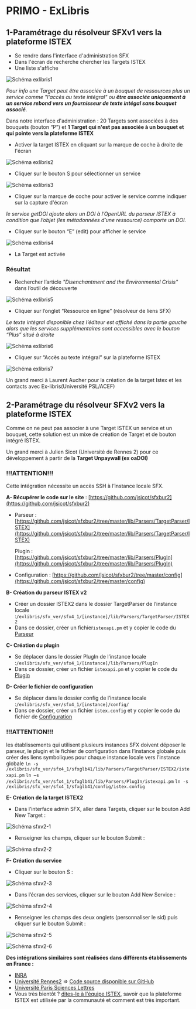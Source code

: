# PRIMO - ExLibris

## 1-Paramétrage du résolveur SFXv1 vers la plateforme ISTEX

* Se rendre dans l'interface d'administration SFX
* Dans l'écran de recherche chercher les Targets ISTEX
* Une liste s'affiche

![Sch&#xE9;ma exlibris1](https://github.com/istex/istex-web-doc/tree/618fc9116d0aec9c0ba278fcafbb9e1f3f4ae345/img/exlibris1.png)

_Pour info une Target peut être associée à un bouquet de ressources plus un service comme "l'accès au texte intégral" ou **être associée uniquement à un service rebond vers un fournisseur de texte intégal sans bouquet associé**._

Dans notre interface d'administration : 20 Targets sont associées à des bouquets \(bouton “P”\) et **1 Target qui n'est pas associée à un bouquet et qui pointe vers la plateforme ISTEX**

* Activer la target ISTEX en cliquant sur la marque de coche à droite de l'écran

![Sch&#xE9;ma exlibris2](https://github.com/istex/istex-web-doc/tree/618fc9116d0aec9c0ba278fcafbb9e1f3f4ae345/img/exlibris2.png)

* Cliquer sur le bouton S pour sélectionner un service 

![Sch&#xE9;ma exlibris3](https://github.com/istex/istex-web-doc/tree/618fc9116d0aec9c0ba278fcafbb9e1f3f4ae345/img/exlibris3.png)

* Cliquer sur la marque de coche pour activer le service comme indiquer sur la capture d'écran

_le service getDOI ajoute alors un DOI à l’OpenURL du parseur ISTEX à condition que l’objet \(les métadonnées d’une ressource\) comporte un DOI._

* Cliquer sur le bouton “E” \(edit\) pour afficher le service 

![Sch&#xE9;ma exlibris4](https://github.com/istex/istex-web-doc/tree/618fc9116d0aec9c0ba278fcafbb9e1f3f4ae345/img/exlibris4.png)

* La Target est activée



### Résultat

* Rechercher l’article _"Disenchantment and the Environmental Crisis"_ dans l’outil de découverte

![Sch&#xE9;ma exlibris5](https://github.com/istex/istex-web-doc/tree/618fc9116d0aec9c0ba278fcafbb9e1f3f4ae345/img/exlibris5.png)

* Cliquer sur l’onglet “Ressource en ligne” \(résolveur de liens SFX\)

_Le texte intégral disponible chez l’éditeur est affiché dans la partie gauche alors que les services supplémentaires sont accessibles avec le bouton “Plus” situé à droite_

![Sch&#xE9;ma exlibris6](https://github.com/istex/istex-web-doc/tree/618fc9116d0aec9c0ba278fcafbb9e1f3f4ae345/img/exlibris6.png)

* Cliquer sur “Accès au texte intégral” sur la plateforme ISTEX

![Sch&#xE9;ma exlibris7](https://github.com/istex/istex-web-doc/tree/618fc9116d0aec9c0ba278fcafbb9e1f3f4ae345/img/exlibris7.png)

Un grand merci à Laurent Aucher pour la création de la target Istex et les contacts avec Ex-libris\(Université PSL/ACEF\)

## 2-Paramétrage du résolveur SFXv2 vers la plateforme ISTEX

Comme on ne peut pas associer à une Target ISTEX un service et un bouquet, cette solution est un mixe de création de Target et de bouton intégré ISTEX.

Un grand merci à Julien Sicot \(Université de Rennes 2\) pour ce développement à partir de la **Target Unpaywall \(ex oaDOI\)**

### **!!!ATTENTION!!!**

Cette intégration nécessite un accès SSH à l’instance locale SFX.

 **A- Récupérer le code sur le site** : [https://github.com/jsicot/sfxbur2](https://github.com/jsicot/sfxbur2)

* Parseur :     [https://github.com/jsicot/sfxbur2/tree/master/lib/Parsers/TargetParser/ISTEX](https://github.com/jsicot/sfxbur2/tree/master/lib/Parsers/TargetParser/ISTEX)

     Plugin :       [https://github.com/jsicot/sfxbur2/tree/master/lib/Parsers/PlugIn](https://github.com/jsicot/sfxbur2/tree/master/lib/Parsers/PlugIn)

* Configuration :  [https://github.com/jsicot/sfxbur2/tree/master/config](https://github.com/jsicot/sfxbur2/tree/master/config)

 **B- Création du parseur ISTEX v2**

* Créer un dossier ISTEX2 dans le dossier TargetParser de l’instance locale :`/exlibris/sfx_ver/sfx4_1/[instance]/lib/Parsers/TargetParser/ISTEX2`
* Dans ce dossier, créer un fichier`istexapi.pm` et y copier le code du [Parseur](https://github.com/jsicot/sfxbur2/tree/master/lib/Parsers/TargetParser/ISTEX)

 **C- Création du plugin**

* Se déplacer dans le dossier PlugIn de l’instance locale :`/exlibris/sfx_ver/sfx4_1/[instance]/lib/Parsers/PlugIn`
* Dans ce dossier, créer un fichier `istexapi.pm` et y copier le code du [Plugin](https://github.com/jsicot/sfxbur2/tree/master/lib/Parsers/PlugIn)

 **D- Créer le fichier de configuration**

* Se déplacer dans le dossier config de l’instance locale :`/exlibris/sfx_ver/sfx4_1/[instance]/config/`
* Dans ce dossier, créer un fichier `istex.config`  et y copier le code du fichier de [Configuration](https://github.com/jsicot/sfxbur2/tree/master/config)

### **!!!ATTENTION!!!**

les établissements qui utilisent plusieurs instances SFX doivent déposer le parseur, le plugin et le fichier de configuration dans l’instance globale puis créer des liens symboliques pour chaque instance locale vers l’instance globale `ln -s /exlibris/sfx_ver/sfx4_1/sfxglb41/lib/Parsers/TargetParser/ISTEX2/istexapi.pm` `ln –s /exlibris/sfx_ver/sfx4_1/sfxglb41/lib/Parsers/PlugIn/istexapi.pm` `ln -s /exlibris/sfx_ver/sfx4_1/sfxglb41/config/istex.config`

 **E- Création de la target ISTEX2**

* Dans l’interface admin SFX, aller dans Targets, cliquer sur le bouton Add New Target :

![Sch&#xE9;ma sfxv2-1](https://github.com/istex/istex-web-doc/tree/618fc9116d0aec9c0ba278fcafbb9e1f3f4ae345/img/sfxv2-1.png)

* Renseigner les champs, cliquer sur le bouton Submit :

![Sch&#xE9;ma sfxv2-2](https://github.com/istex/istex-web-doc/tree/618fc9116d0aec9c0ba278fcafbb9e1f3f4ae345/img/sfxv2-2.png)

**F- Création du service**

* Cliquer sur le bouton S :

![Sch&#xE9;ma sfxv2-3](https://github.com/istex/istex-web-doc/tree/618fc9116d0aec9c0ba278fcafbb9e1f3f4ae345/img/sfxv2-3.png)

* Dans l’écran des services, cliquer sur le bouton Add New Service :

![Sch&#xE9;ma sfxv2-4](https://github.com/istex/istex-web-doc/tree/618fc9116d0aec9c0ba278fcafbb9e1f3f4ae345/img/sfxv2-4.png)

* Renseigner les champs des deux onglets \(personnaliser le sid\) puis cliquer sur le bouton Submit :

![Sch&#xE9;ma sfxv2-5](https://github.com/istex/istex-web-doc/tree/618fc9116d0aec9c0ba278fcafbb9e1f3f4ae345/img/sfxv2-5.png)

![Sch&#xE9;ma sfxv2-6](https://github.com/istex/istex-web-doc/tree/618fc9116d0aec9c0ba278fcafbb9e1f3f4ae345/img/sfxv2-6.png)

**Des intégrations similaires sont réalisées dans différents établissements en France :**

* [INRA](https://doc.istex.fr/users/integration/exemples/#inra)
* [Université Rennes2](https://doc.istex.fr/users/integration/exemples/#universite-rennes2) =&gt; [Code source disponible sur GitHub](https://github.com/jsicot/sfxbur2)
* [Université Paris Sciences Lettres](https://doc.istex.fr/users/integration/exemples/#universite-paris-sciences-lettres)
* Vous très bientôt ? [dites-le à l'équipe ISTEX](mailto:contact@listes.istex.fr), savoir que la plateforme ISTEX est utilisée par la communauté et comment est très important.

